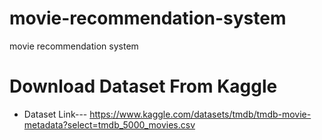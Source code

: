 # movie-recommendation-system
movie recommendation system 

# Download Dataset From Kaggle
- Dataset Link--- https://www.kaggle.com/datasets/tmdb/tmdb-movie-metadata?select=tmdb_5000_movies.csv
